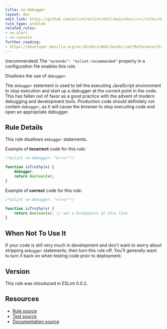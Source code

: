 ```yaml
---
title: no-debugger
layout: doc
edit_link: https://github.com/eslint/eslint/edit/main/docs/src/rules/no-debugger.md
rule_type: problem
related_rules:
- no-alert
- no-console
further_reading:
- https://developer.mozilla.org/en-US/docs/Web/JavaScript/Reference/Statements/debugger
---
```




(recommended) The `"extends": "eslint:recommended"` property in a configuration file enables this rule.

Disallows the use of `debugger`.

The `debugger` statement is used to tell the executing JavaScript environment to stop execution and start up a debugger at the current point in the code. This has fallen out of favor as a good practice with the advent of modern debugging and development tools. Production code should definitely not contain `debugger`, as it will cause the browser to stop executing code and open an appropriate debugger.

## Rule Details

This rule disallows `debugger` statements.

Example of **incorrect** code for this rule:

```js
/*eslint no-debugger: "error"*/

function isTruthy(x) {
    debugger;
    return Boolean(x);
}
```

Example of **correct** code for this rule:

```js
/*eslint no-debugger: "error"*/

function isTruthy(x) {
    return Boolean(x); // set a breakpoint at this line
}
```

## When Not To Use It

If your code is still very much in development and don't want to worry about stripping `debugger` statements, then turn this rule off. You'll generally want to turn it back on when testing code prior to deployment.

## Version

This rule was introduced in ESLint 0.0.2.

## Resources

* [Rule source](https://github.com/eslint/eslint/tree/HEAD/lib/rules/no-debugger.js)
* [Test source](https://github.com/eslint/eslint/tree/HEAD/tests/lib/rules/no-debugger.js)
* [Documentation source](https://github.com/eslint/eslint/tree/HEAD/docs/src/rules/no-debugger.md)
